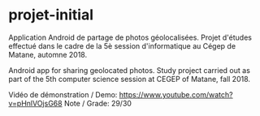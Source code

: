 # projet-initial

Application Android de partage de photos géolocalisées. 
Projet d'études effectué dans le cadre de la 5è session d'informatique au Cégep de Matane, automne 2018.

Android app for sharing geolocated photos.
Study project carried out as part of the 5th computer science session at CEGEP of Matane, fall 2018.

Vidéo de démonstration / Demo: https://www.youtube.com/watch?v=pHnlVOjsG68
Note / Grade: 29/30
